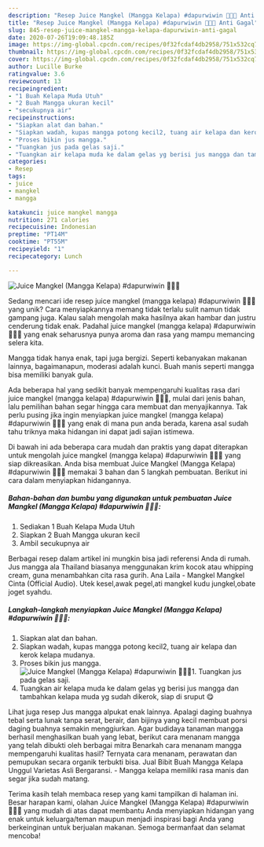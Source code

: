 ```yaml
---
description: "Resep Juice Mangkel (Mangga Kelapa) #dapurwiwin 👩🏻‍🍳 Anti Gagal"
title: "Resep Juice Mangkel (Mangga Kelapa) #dapurwiwin 👩🏻‍🍳 Anti Gagal"
slug: 845-resep-juice-mangkel-mangga-kelapa-dapurwiwin-anti-gagal
date: 2020-07-26T19:09:48.185Z
image: https://img-global.cpcdn.com/recipes/0f32fcdaf4db2958/751x532cq70/juice-mangkel-mangga-kelapa-dapurwiwin-👩🏻🍳-foto-resep-utama.jpg
thumbnail: https://img-global.cpcdn.com/recipes/0f32fcdaf4db2958/751x532cq70/juice-mangkel-mangga-kelapa-dapurwiwin-👩🏻🍳-foto-resep-utama.jpg
cover: https://img-global.cpcdn.com/recipes/0f32fcdaf4db2958/751x532cq70/juice-mangkel-mangga-kelapa-dapurwiwin-👩🏻🍳-foto-resep-utama.jpg
author: Lucille Burke
ratingvalue: 3.6
reviewcount: 13
recipeingredient:
- "1 Buah Kelapa Muda Utuh"
- "2 Buah Mangga ukuran kecil"
- "secukupnya air"
recipeinstructions:
- "Siapkan alat dan bahan."
- "Siapkan wadah, kupas mangga potong kecil2, tuang air kelapa dan kerok kelapa mudanya."
- "Proses bikin jus mangga."
- "Tuangkan jus pada gelas saji."
- "Tuangkan air kelapa muda ke dalam gelas yg berisi jus mangga dan tambahkan kelapa muda yg sudah dikerok, siap di sruput 😋"
categories:
- Resep
tags:
- juice
- mangkel
- mangga

katakunci: juice mangkel mangga 
nutrition: 271 calories
recipecuisine: Indonesian
preptime: "PT14M"
cooktime: "PT55M"
recipeyield: "1"
recipecategory: Lunch

---
```



![Juice Mangkel (Mangga Kelapa) #dapurwiwin 👩🏻‍🍳](https://img-global.cpcdn.com/recipes/0f32fcdaf4db2958/751x532cq70/juice-mangkel-mangga-kelapa-dapurwiwin-👩🏻🍳-foto-resep-utama.jpg)

Sedang mencari ide resep juice mangkel (mangga kelapa) #dapurwiwin 👩🏻‍🍳 yang unik? Cara menyiapkannya memang tidak terlalu sulit namun tidak gampang juga. Kalau salah mengolah maka hasilnya akan hambar dan justru cenderung tidak enak. Padahal juice mangkel (mangga kelapa) #dapurwiwin 👩🏻‍🍳 yang enak seharusnya punya aroma dan rasa yang mampu memancing selera kita.

Mangga tidak hanya enak, tapi juga bergizi. Seperti kebanyakan makanan lainnya, bagaimanapun, moderasi adalah kunci. Buah manis seperti mangga bisa memiliki banyak gula.

Ada beberapa hal yang sedikit banyak mempengaruhi kualitas rasa dari juice mangkel (mangga kelapa) #dapurwiwin 👩🏻‍🍳, mulai dari jenis bahan, lalu pemilihan bahan segar hingga cara membuat dan menyajikannya. Tak perlu pusing jika ingin menyiapkan juice mangkel (mangga kelapa) #dapurwiwin 👩🏻‍🍳 yang enak di mana pun anda berada, karena asal sudah tahu triknya maka hidangan ini dapat jadi sajian istimewa.


Di bawah ini ada beberapa cara mudah dan praktis yang dapat diterapkan untuk mengolah juice mangkel (mangga kelapa) #dapurwiwin 👩🏻‍🍳 yang siap dikreasikan. Anda bisa membuat Juice Mangkel (Mangga Kelapa) #dapurwiwin 👩🏻‍🍳 memakai 3 bahan dan 5 langkah pembuatan. Berikut ini cara dalam menyiapkan hidangannya.

<!--inarticleads1-->

##### Bahan-bahan dan bumbu yang digunakan untuk pembuatan Juice Mangkel (Mangga Kelapa) #dapurwiwin 👩🏻‍🍳:

1. Sediakan 1 Buah Kelapa Muda Utuh
1. Siapkan 2 Buah Mangga ukuran kecil
1. Ambil secukupnya air


Berbagai resep dalam artikel ini mungkin bisa jadi referensi Anda di rumah. Jus mangga ala Thailand biasanya menggunakan krim kocok atau whipping cream, guna menambahkan cita rasa gurih. Ana Laila - Mangkel Mangkel Cinta (Official Audio). Utek kesel,awak pegel,ati mangkel kudu jungkel,obate joget syahdu. 

<!--inarticleads2-->

##### Langkah-langkah menyiapkan Juice Mangkel (Mangga Kelapa) #dapurwiwin 👩🏻‍🍳:

1. Siapkan alat dan bahan.
1. Siapkan wadah, kupas mangga potong kecil2, tuang air kelapa dan kerok kelapa mudanya.
1. Proses bikin jus mangga.
<img src="//assets-global.cpcdn.com/assets/icons/button_play-2c75c40dde080a61004c1f40b05d8f140eaff45d7e9e6481dc71c63d2e7c4909.png" alt="Juice Mangkel (Mangga Kelapa) #dapurwiwin 👩🏻‍🍳">1. Tuangkan jus pada gelas saji.
1. Tuangkan air kelapa muda ke dalam gelas yg berisi jus mangga dan tambahkan kelapa muda yg sudah dikerok, siap di sruput 😋


Lihat juga resep Jus mangga alpukat enak lainnya. Apalagi daging buahnya tebal serta lunak tanpa serat, berair, dan bijinya yang kecil membuat porsi daging buahnya semakin menggiurkan. Agar budidaya tanaman mangga berhasil menghasilkan buah yang lebat, berikut cara menanam mangga yang telah dibukti oleh berbagai mitra Benarkah cara menanam mangga mempengaruhi kualitas hasil? Ternyata cara menanam, perawatan dan pemupukan secara organik terbukti bisa. Jual Bibit Buah Mangga Kelapa Unggul Varietas Asli Bergaransi. - Mangga kelapa memiliki rasa manis dan segar jika sudah matang. 

Terima kasih telah membaca resep yang kami tampilkan di halaman ini. Besar harapan kami, olahan Juice Mangkel (Mangga Kelapa) #dapurwiwin 👩🏻‍🍳 yang mudah di atas dapat membantu Anda menyiapkan hidangan yang enak untuk keluarga/teman maupun menjadi inspirasi bagi Anda yang berkeinginan untuk berjualan makanan. Semoga bermanfaat dan selamat mencoba!
